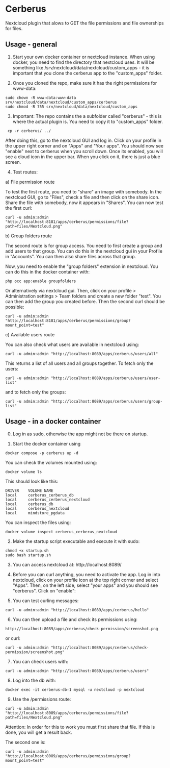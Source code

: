 # Cerberus

Nextcloud plugin that alows to GET the file permissions and file ownerships for files.

## Usage - general

1. Start your own docker container or nextcloud instance. When using docker, you need to find the directory that nextcloud uses. It will be something like /srv/nextcloud/data/nextcloud/custom_apps - it is important that you clone the cerberus app to the "custom_apps" folder.

2. Once you cloned the repo, make sure it has the right permissions for www-data:

```
sudo chown -R www-data:www-data srv/nextcloud/data/nextcloud/custom_apps/cerberus
sudo chmod -R 755 srv/nextcloud/data/nextcloud/custom_apps
```

3. Important: The repo contains the a subfolder called "cerberus" - this is where the actual plugin is. You need to copy it to "custom_apps" folder.

```
 cp -r cerberus/ ../
```

After doing this, go to the nextcloud GUI and log in. Click on your profile in the upper right corner and on "Apps" and "Your apps". You should now see "enable" next to cerberus when you scroll down. Once its enabled, you will see a cloud icon in the upper bar. When you click on it, there is just a blue screen.

4. Test routes:

a) File permission route

To test the first route, you need to "share" an image with somebody. In the nextcloud GUI, go to "Files", check a file and then click on the share icon. Share the file with somebody, now it appears in "Shares". You can now test the first curl:

```
curl -u admin:admin "http://localhost:8181/apps/cerberus/permissions/file?path=files/Nextcloud.png"
```

b) Group folders route

The second route is for group access. You need to first create a group and add users to that group. You can do this in the nextcloud gui in your Profile in "Accounts". You can then also share files across that group.

Now, you need to enable the "group folders" extension in nextcloud. You can do this in the docker container with:

```
php occ app:enable groupfolders
```

Or alternatively via nextcloud gui. Then, click on your profile > Administration settings > Team folders and create a new folder "test". You can then add the group you created before. Then the second curl should be possible:

```
curl -u admin:admin "http://localhost:8181/apps/cerberus/permissions/group?mount_point=test"
```

c) Available users route

You can also check what users are available in nextcloud using:

```
curl -u admin:admin "http://localhost:8089/apps/cerberus/users/all"
```

This returns a list of all users and all groups together. To fetch only the users:

```
curl -u admin:admin "http://localhost:8089/apps/cerberus/users/user-list"
```

and to fetch only the groups:

```
curl -u admin:admin "http://localhost:8089/apps/cerberus/users/group-list"
```

## Usage - in a docker container

0. Log in as sudo, otherwise the app might not be there on startup.

1. Start the docker container using

```
docker compose -p cerberus up -d
```

You can check the volumes mounted using:

```
docker volume ls
```

This should look like this:

```
DRIVER    VOLUME NAME
local     cerberus_cerberus_db
local     cerberus_cerberus_nextcloud
local     cerberus_db
local     cerberus_nextcloud
local     mindstore_pgdata
```

You can inspect the files using:

```
docker volume inspect cerberus_cerberus_nextcloud
```

2. Make the startup script executable and execute it with sudo:

```
chmod +x startup.sh
sudo bash startup.sh
```

3. You can access nextcloud at: http://localhost:8089/

4. Before you can curl anything, you need to activate the app. Log in into nextcloud, click on your profile icon at the top right corner and select "Apps". Then, on the left side, select "your apps" and you should see "cerberus". Click on "enable":

5. You can test curling messages:

```
curl -u admin:admin "http://localhost:8089/apps/cerberus/hello"
```

6. You can then upload a file and check its permissions using:

```
http://localhost:8089/apps/cerberus/check-permission/screenshot.png
```

or curl:

```
curl -u admin:admin "http://localhost:8089/apps/cerberus/check-permission/screenshot.png"
```

7. You can check users with:

```
curl -u admin:admin "http://localhost:8089/apps/cerberus/users"
```

8. Log into the db with:

```
docker exec -it cerberus-db-1 mysql -u nextcloud -p nextcloud
```

9. Use the /permissions route:

```
curl -u admin:admin "http://localhost:8089/apps/cerberus/permissions/file?path=files/Nextcloud.png"
```

Attention: In order for this to work you must first share that file. If this is done, you will get a result back.

The second one is:

```
curl -u admin:admin "http://localhost:8089/apps/cerberus/permissions/group?mount_point=test"
```
